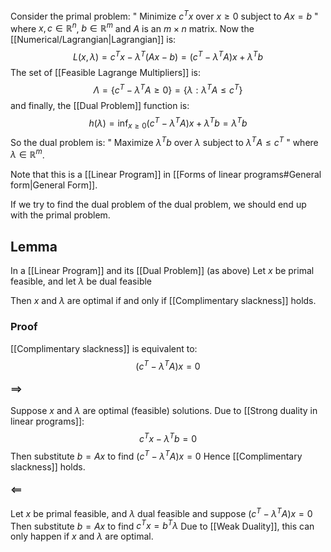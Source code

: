 Consider the primal problem:
" Minimize $c^Tx$ over $x\geq 0$ subject to $Ax=b$ "
where $x,c\in \mathbb{R}^{n}$, $b\in \mathbb{R}^{m}$ and $A$ is an $m\times n$ matrix.
Now the [[Numerical/Lagrangian|Lagrangian]] is:
$$
L(x,\lambda)=c^Tx-\lambda^T(Ax-b)=(c^T-\lambda^TA)x+\lambda^T b
$$
The set of [[Feasible Lagrange Multipliers]] is:
$$
\Lambda=\{c^T-\lambda^TA\geq 0\}=\{\lambda:\lambda^TA\leq c^T\}
$$
and finally, the [[Dual Problem]] function is:
$$
h(\lambda)=\inf_{x\geq 0}(c^T-\lambda^TA)x+\lambda^Tb=\lambda^Tb
$$
So the dual problem is:
" Maximize $\lambda^Tb$ over $\lambda$ subject to $\lambda^TA\leq c^T$ "
where $\lambda \in \mathbb{R}^{m}$.

Note that this is a [[Linear Program]] in [[Forms of linear programs#General form|General Form]].

If we try to find the dual problem of the dual problem, 
we should end up with the primal problem. 

## Lemma
In a [[Linear Program]] and its [[Dual Problem]] (as above)
Let $x$ be primal feasible,
and let $\lambda$ be dual feasible

Then $x$ and $\lambda$ are optimal 
if and only if 
[[Complimentary slackness]] holds.
### Proof
[[Complimentary slackness]] is equivalent to:
$$
(c^T-\lambda^TA)x=0
$$
#### $\implies$
Suppose $x$ and $\lambda$ are optimal (feasible) solutions.
Due to [[Strong duality in linear programs]]:
$$
c^{T}x-\lambda^{T}b=0
$$
Then substitute $b=Ax$ to find $(c^{T}-\lambda^{T}A)x=0$ 
Hence [[Complimentary slackness]] holds.
#### $\impliedby$
Let $x$ be primal feasible, and $\lambda$ dual feasible
and suppose $(c^{T}-\lambda^{T}A)x=0$
Then substitute $b=Ax$ to find $c^{T}x=b^{T}\lambda$
Due to [[Weak Duality]], 
this can only happen if $x$ and $\lambda$ are optimal.
